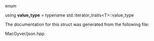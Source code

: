 <div id="structdetail_1_1is__iterator__of__multibyte">

</div>

<span id="structdetail_1_1is__iterator__of__multibyte"
label="structdetail_1_1is__iterator__of__multibyte"></span>

<div class="DoxyCompactItemize">

<span id="structdetail_1_1is__iterator__of__multibyte_aa25104fa9b9a2215d53fa653dcb7a6a2"
label="structdetail_1_1is__iterator__of__multibyte_aa25104fa9b9a2215d53fa653dcb7a6a2"></span>
enum

<span id="structdetail_1_1is__iterator__of__multibyte_a96a38c2b00c2086198bebd795684f898"
label="structdetail_1_1is__iterator__of__multibyte_a96a38c2b00c2086198bebd795684f898"></span>
using **value_type** = typename std::iterator_traits$<$T$>$::value_type

</div>

The documentation for this struct was generated from the following file:

<div class="DoxyCompactItemize">

MacGyver/json.hpp

</div>
